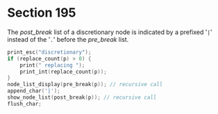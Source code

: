 # Section 195

The *post_break* list of a discretionary node is indicated by a prefixed '`|`' instead of the '`.`' before the *pre_break* list.

```c << Display discretionary |p| >>=
print_esc("discretionary");
if (replace_count(p) > 0) {
    print(" replacing ");
    print_int(replace_count(p));
}
node_list_display(pre_break(p)); // recursive call
append_char('|');
show_node_list(post_break(p)); // recursive call
flush_char;
```
